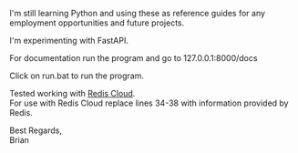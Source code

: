 I'm still learning Python and using these as reference guides for any employment opportunities and future projects.

I'm experimenting with FastAPI.

For documentation run the program and go to 127.0.0.1:8000/docs

Click on run.bat to run the program.

Tested working with [Redis Cloud](https://redis.io/cloud/).<br/>
For use with Redis Cloud replace lines 34-38 with information provided by Redis.

Best Regards,<br/>
Brian
